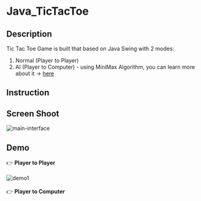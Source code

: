 # Java_TicTacToe
## Description
Tic Tac Toe Game is built that based on Java Swing with 2 modes:
1. Normal (Player to Player)
2. AI (Player to Computer) - using MiniMax Algorithm, you can learn more about it -> [here](https://www.stdio.vn/giai-thuat-lap-trinh/giai-thuat-tim-kiem-minimax-s1EVnH)
## Instruction
## Screen Shoot
![main-interface](https://live.staticflickr.com/65535/51003751780_187cc3c770_b.jpg)
## Demo
👉 **Player to Player**
<br><br>
![demo1](https://lh3.googleusercontent.com/cYFQvkyEw3cShBXAvOjQYY3-RWhGa2mIMBwIGWLiAHBbvI4qSCGzAm7pcvg1I8WPVRHu3TqmfcbU8tcgyX5PA5CcWayg_lZiaYU_skq8XYkyp41McMDggs8eEVRGKkXLvDFIX8s8UY82A9o4jx3Mr4Q9l2VF3wC6692j7jxnYto92hc7CSpiTll3Gv_btYMuyBGB6Ah7s3YMRlcKM_7nKPWNtbZLZ1RyB3QGRh8Ha4mkib12-wASDOSYD85EzggKGMSoX6Q_ui3CmOEtpu__976nlNRHTUgHTSMv6SlwRbhddGv_BqWmIkB5ULv3mPqAeX-i3VDv-mvWZmKNMX0fYbTj_yHAtGMkxrvVrI186ywT1JpaPTJymPD7fnVnZdgKAoyug2okDzVUF_8nUJkcUBNcxyrg0lU0bU2PdPMc1Gn2R1KYciuqSXo7rc4Wco9U_X_8JiyCw_dK0MtNc09SNwdjHOz_a7xr-AE4ig-gFkwS1UQFB5u2VA-CYv5CGimSU_BXYMh0Or2H90AZJq4XqmK4Zh0H-2rCpmMxFwlWxdYd_ei_a60_tM_tgvw1jPH93aN9xnBPYe5-hMDWrpzhwM6E0FUks7iN_Xczj5O5glep6SfrddmEF1sDfBODC08zckoazz_jeev-6MmQuyNpFaIlB-nQtHlTPuSF-_VbGinKjZLwX3Z8KHrarrt31dApsqehMqlFmD7v_zo2BoOaWCo=w800-h454-no?authuser=3)
<br><br>
👉 **Player to Computer**
